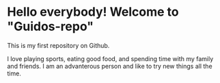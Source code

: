 # Hello everybody! Welcome to "Guidos-repo"

This is my first repository on Github.

I love playing sports, eating good food, and spending time with my family and friends. I am an advanterous person and like to try new things all the time.
